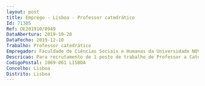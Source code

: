 ```yaml
--- 
layout: post
title: Emprego - Lisboa - Professor catedrático
Id: 71305
Ref: OE201910/0949
DataAbertura: 2019-10-28
DataFecho: 2019-12-10
Trabalho: Professor catedrático
Empregador: Faculdade de Ciências Sociais e Humanas da Universidade NOVA de Lisboa - NOVA School of Social Scien
Descricao: Para recrutamento de 1 posto de trabalho de Professor a Catedrático a na área disciplinar de História e Arqueologia, subárea de História Contemporânea, na Faculdade de Ciências Sociais e Humanas da Universidade NOVA de Lisboa.
CodigoPostal: 1069-061 LISBOA
Concelho: Lisboa
Distrito: Lisboa
--- 
```


